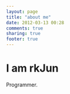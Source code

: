 ```yaml
---
layout: page
title: "about me"
date: 2012-03-13 00:28
comments: true
sharing: true
footer: true
---
```


# I am rkJun

Programmer.
